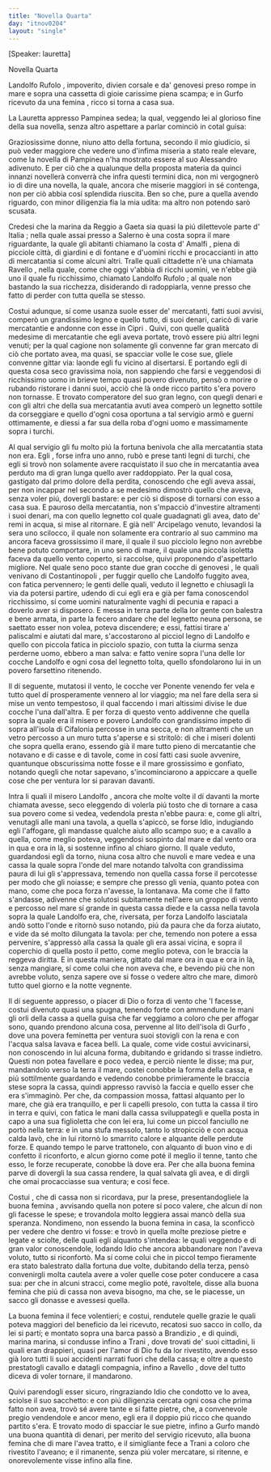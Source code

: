 ```yaml
---
title: "Novella Quarta"
day: "itnov0204"
layout: "single"
---
```

<html>
 <head>
 </head>
 <body>
  <div id="nov0204" type="novella" who="lauretta">
   <p>
    [Speaker: lauretta]
   </p>
   <head>
    Novella Quarta
   </head>
   <argument>
    <p>
     <milestone id="p02040001"/>
     <name persref="landolfo" type="person">
      Landolfo Rufolo
     </name>
     , impoverito, divien corsale e da'
     <name persref="genovesi-0204" type="person">
      genovesi
     </name>
     preso rompe in mare e sopra una cassetta di gioie carissime piena scampa; e in
     <name placeref="corfu" type="place">
      Gurfo
     </name>
     ricevuto da una
     <name persref="donna-0204" type="person">
      femina
     </name>
     , ricco si torna a casa sua.
    </p>
   </argument>
   <div3 type="commentary" who="author">
    <p>
     <milestone id="p02040002"/>
     La
     <name persref="lauretta" type="person">
      Lauretta
     </name>
     appresso
     <name persref="pampinea" type="person">
      Pampinea
     </name>
     sedea; la qual, veggendo lei al glorioso fine della sua novella, senza altro aspettare a parlar cominci&ograve; in cotal guisa:
    </p>
   </div3>
   <div3 type="commentary" who="lauretta">
    <p>
     <milestone id="p02040003"/>
     Graziosissime donne, niuno atto della fortuna, secondo il mio giudicio, si pu&ograve; veder maggiore che vedere uno d'infima miseria a stato reale elevare, come la novella di
     <name persref="pampinea" type="person">
      Pampinea
     </name>
     n'ha mostrato essere al suo
     <name persref="alessandro" type="person">
      Alessandro
     </name>
     adivenuto.
     <milestone id="p02040004"/>
     E per ci&ograve; che a qualunque della proposta materia da quinci innanzi noveller&agrave; converr&agrave; che infra questi termini dica, non mi vergogner&ograve; io di dire una novella, la quale, ancora che miserie maggiori in s&eacute; contenga, non per ci&ograve; abbia cos&iacute; splendida riuscita. Ben so che, pure a quella avendo riguardo, con minor diligenzia fia la mia udita: ma altro non potendo sar&ograve; scusata.
    </p>
   </div3>
   <p>
    <milestone id="p02040005"/>
    Credesi che la marina da
    <name placeref="reggio" type="place">
     Reggio
    </name>
    a
    <name placeref="gaeta" type="place">
     Gaeta
    </name>
    sia quasi la pi&uacute; dilettevole parte d'
    <name placeref="italia" type="place">
     Italia
    </name>
    ; nella quale assai presso a
    <name placeref="salerno" type="place">
     Salerno
    </name>
    &egrave; una costa sopra il mare riguardante, la quale gli abitanti chiamano la costa d'
    <name placeref="amalfi" type="place">
     Amalfi
    </name>
    , piena di picciole citt&agrave;, di giardini e di fontane e d'uomini ricchi e procaccianti in atto di mercatantia s&iacute; come alcuni altri. Tralle quali cittadette n'&egrave; una chiamata
    <name placeref="ravello" type="place">
     Ravello
    </name>
    , nella quale, come che oggi v'abbia di ricchi uomini, ve n'ebbe gi&agrave; uno il quale fu ricchissimo, chiamato
    <name persref="landolfo" type="person">
     Landolfo Rufolo
    </name>
    ; al quale non bastando la sua ricchezza, disiderando di radoppiarla, venne presso che fatto di perder con tutta quella se stesso.
   </p>
   <p>
    <milestone id="p02040006"/>
    Costui adunque, s&iacute; come usanza suole esser de' mercatanti, fatti suoi avvisi, comper&ograve; un grandissimo legno e quello tutto, di suoi denari, caric&ograve; di varie mercatantie e andonne con esse in
    <name placeref="cipro" type="place">
     Cipri
    </name>
    .
    <milestone id="p02040007"/>
    Quivi, con quelle qualit&agrave; medesime di mercatantie che egli aveva portate, trov&ograve; essere pi&uacute; altri legni venuti; per la qual cagione non solamente gli convenne far gran mercato di ci&ograve; che portato avea, ma quasi, se spacciar volle le cose sue, gliele convenne gittar via: laonde egli fu vicino al disertarsi.
    <milestone id="p02040008"/>
    E portando egli di questa cosa seco gravissima noia, non sappiendo che farsi e veggendosi di ricchissimo uomo in brieve tempo quasi povero divenuto, pens&ograve; o morire o rubando ristorare i danni suoi, acci&ograve; che l&agrave; onde ricco partito s'era povero non tornasse.
    <milestone id="p02040009"/>
    E trovato comperatore del suo gran legno, con quegli denari e con gli altri che della sua mercatantia avuti avea comper&ograve; un legnetto sottile da corseggiare e quello d'ogni cosa oportuna a tal servigio arm&ograve; e guern&iacute; ottimamente, e diessi a far sua della roba d'ogni uomo e massimamente sopra i turchi.
   </p>
   <p>
    <milestone id="p02040010"/>
    Al qual servigio gli fu molto pi&uacute; la fortuna benivola che alla mercatantia stata non era.
    <name persref="landolfo" type="person">
     Egli
    </name>
    , forse infra uno anno, rub&ograve; e prese tanti legni di turchi, che egli si trov&ograve; non solamente avere racquistato il suo che in mercatantia avea perduto ma di gran lunga quello aver raddoppiato.
    <milestone id="p02040011"/>
    Per la qual cosa, gastigato dal primo dolore della perdita, conoscendo che egli aveva assai, per non incappar nel secondo a se medesimo dimostr&ograve; quello che aveva, senza voler pi&uacute;, dovergli bastare: e per ci&ograve; si dispose di tornarsi con esso a casa sua.
    <milestone id="p02040012"/>
    E pauroso della mercatantia, non s'mpacci&ograve; d'investire altramenti i suoi denari, ma con quello legnetto col quale guadagnati gli avea, dato de' remi in acqua, si mise al ritornare.
    <milestone id="p02040013"/>
    E gi&agrave; nell'
    <name placeref="maregeo" type="place">
     Arcipelago
    </name>
    venuto, levandosi la sera uno scilocco, il quale non solamente era contrario al suo cammino ma ancora faceva grossissimo il mare, il quale il suo picciolo legno non avrebbe bene potuto comportare, in uno seno di mare, il quale una piccola isoletta faceva da quello vento coperto, si raccolse, quivi proponendo d'aspettarlo migliore.
    <milestone id="p02040014"/>
    Nel quale seno poco stante due gran cocche di
    <name persref="genovesi-0204" type="person">
     genovesi
    </name>
    , le quali venivano di
    <name placeref="costantinopoli" type="place">
     Costantinopoli
    </name>
    , per fuggir quello che
    <name persref="landolfo" type="person">
     Landolfo
    </name>
    fuggito avea, con fatica pervennero; le genti delle quali, veduto il legnetto e chiusagli la via da potersi partire, udendo di cui egli era e gi&agrave; per fama conoscendol ricchissimo, s&iacute; come uomini naturalmente vaghi di pecunia e rapaci a doverlo aver si disposero.
    <milestone id="p02040015"/>
    E messa in terra parte della lor gente con balestra e bene armata, in parte la fecero andare che del legnetto neuna persona, se saettato esser non volea, poteva discendere; e essi, fattisi tirare a' paliscalmi e aiutati dal mare, s'accostarono al picciol legno di
    <name persref="landolfo" type="person">
     Landolfo
    </name>
    e quello con piccola fatica in picciolo spazio, con tutta la ciurma senza perderne uomo, ebbero a man salva: e fatto venire sopra l'una delle lor cocche
    <name persref="landolfo" type="person">
     Landolfo
    </name>
    e ogni cosa del legnetto tolta, quello sfondolarono lui in un povero farsettino ritenendo.
   </p>
   <p>
    <milestone id="p02040016"/>
    Il d&iacute; seguente, mutatosi il vento, le cocche ver Ponente venendo fer vela e tutto quel d&iacute; prosperamente vennero al lor viaggio; ma nel fare della sera si mise un vento tempestoso, il qual faccendo i mari altissimi divise le due cocche l'una dall'altra.
    <milestone id="p02040017"/>
    E per forza di questo vento addivenne che quella sopra la quale era il misero e povero
    <name persref="landolfo" type="person">
     Landolfo
    </name>
    con grandissimo impeto di sopra all'isola di
    <name placeref="cefalonia" type="place">
     Cifalonia
    </name>
    percosse in una secca, e non altramenti che un vetro percosso a un muro tutta s'aperse e si stritol&ograve;: di che i miseri dolenti che sopra quella erano, essendo gi&agrave; il mare tutto pieno di mercatantie che notavano e di casse e di tavole, come in cos&iacute; fatti casi suole avvenire, quantunque obscurissima notte fosse e il mare grossissimo e gonfiato, notando quegli che notar sapevano, s'incominciarono a appiccare a quelle cose che per ventura lor si paravan davanti.
   </p>
   <p>
    <milestone id="p02040018"/>
    Intra li quali il misero
    <name persref="landolfo" type="person">
     Landolfo
    </name>
    , ancora che molte volte il d&iacute; davanti la morte chiamata avesse, seco eleggendo di volerla pi&uacute; tosto che di tornare a casa sua povero come si vedea, vedendola presta n'ebbe paura: e, come gli altri, venutagli alle mani una tavola, a quella s'apicc&ograve;, se forse Idio, indugiando egli l'affogare, gli mandasse qualche aiuto allo scampo suo; e a cavallo a quella, come meglio poteva, veggendosi sospinto dal mare e dal vento ora in qua e ora in l&agrave;, si sostenne infino al chiaro giorno.
    <milestone id="p02040019"/>
    Il quale veduto, guardandosi egli da torno, niuna cosa altro che nuvoli e mare vedea e una cassa la quale sopra l'onde del mare notando talvolta con grandissima paura di lui gli s'appressava, temendo non quella cassa forse il percotesse per modo che gli noiasse; e sempre che presso gli venia, quanto potea con mano, come che poca forza n'avesse, la lontanava.
    <milestone id="p02040020"/>
    Ma come che il fatto s'andasse, adivenne che solutosi subitamente nell'aere un groppo di vento e percosso nel mare s&iacute; grande in questa cassa diede e la cassa nella tavola sopra la quale
    <name persref="landolfo" type="person">
     Landolfo
    </name>
    era, che, riversata, per forza
    <name persref="landolfo" type="person">
     Landolfo
    </name>
    lasciatala and&ograve; sotto l'onde e ritorn&ograve; suso notando, pi&uacute; da paura che da forza aiutato, e vide da s&eacute; molto dilungata la tavola: per che, temendo non potere a essa pervenire, s'appress&ograve; alla cassa la quale gli era assai vicina, e sopra il coperchio di quella posto il petto, come meglio poteva, con le braccia la reggeva diritta.
    <milestone id="p02040021"/>
    E in questa maniera, gittato dal mare ora in qua e ora in l&agrave;, senza mangiare, s&iacute; come colui che non aveva che, e bevendo pi&uacute; che non avrebbe voluto, senza sapere ove si fosse o vedere altro che mare, dimor&ograve; tutto quel giorno e la notte vegnente.
   </p>
   <p>
    <milestone id="p02040022"/>
    Il d&iacute; seguente appresso, o piacer di Dio o forza di vento che 'l facesse,
    <name persref="landolfo" type="person">
     costui
    </name>
    divenuto quasi una spugna, tenendo forte con ammendune le mani gli orli della cassa a quella guisa che far veggiamo a coloro che per affogar sono, quando prendono alcuna cosa, pervenne al lito dell'isola di
    <name placeref="corfu" type="place">
     Gurfo
    </name>
    , dove una povera
    <name persref="donna-0204" type="person">
     feminetta
    </name>
    per ventura suoi stovigli con la rena e con l'acqua salsa lavava e facea belli. La quale, come vide costui avvicinarsi, non conoscendo in lui alcuna forma, dubitando e gridando si trasse indietro.
    <milestone id="p02040023"/>
    Questi non potea favellare e poco vedea, e perci&ograve; niente le disse; ma pur, mandandolo verso la terra il mare, costei conobbe la forma della cassa, e pi&uacute; sottilmente guardando e vedendo conobbe primieramente le braccia stese sopra la cassa, quindi appresso ravvis&ograve; la faccia e quello esser che era s'immagin&ograve;.
    <milestone id="p02040024"/>
    Per che, da compassion mossa, fattasi alquanto per lo mare, che gi&agrave; era tranquillo, e per li capelli presolo, con tutta la cassa il tiro in terra e quivi, con fatica le mani dalla cassa sviluppategli e quella posta in capo a una sua figlioletta che con lei era, lui come un piccol fanciullo ne port&ograve; nella terra: e in una stufa messolo, tanto lo stropicci&ograve; e con acqua calda lav&ograve;, che in lui ritorn&ograve; lo smarrito calore e alquante delle perdute forze. E quando tempo le parve trattonelo, con alquanto di buon vino e di confetto il riconforto, e alcun giorno come pot&eacute; il meglio il tenne, tanto che esso, le forze recuperate, conobbe l&agrave; dove era.
    <milestone id="p02040025"/>
    Per che alla buona femina parve di dovergli la sua cassa rendere, la qual salvata gli avea, e di dirgli che omai procacciasse sua ventura; e cos&iacute; fece.
   </p>
   <p>
    <milestone id="p02040026"/>
    <name persref="landolfo" type="person">
     Costui
    </name>
    , che di cassa non si ricordava, pur la prese, presentandogliele la buona
    <name persref="donna-0204" type="person">
     femina
    </name>
    , avvisando quella non potere s&iacute; poco valere, che alcun d&iacute; non gli facesse le spese; e trovandola molto leggiera assai manc&ograve; della sua speranza. Nondimeno, non essendo la buona femina in casa, la sconficc&ograve; per vedere che dentro vi fosse: e trov&ograve; in quella molte preziose pietre e legate e sciolte, delle quali egli alquanto s'intendea: le quali veggendo e di gran valor conoscendole, lodando Idio che ancora abbandonare non l'aveva voluto, tutto si riconfort&ograve;.
    <milestone id="p02040027"/>
    Ma s&iacute; come colui che in piccol tempo fieramente era stato balestrato dalla fortuna due volte, dubitando della terza, pens&ograve; convenirgli molta cautela avere a voler quelle cose poter conducere a casa sua: per che in alcuni stracci, come meglio pot&eacute;, ravoltele, disse alla buona femina che pi&uacute; di cassa non aveva bisogno, ma che, se le piacesse, un sacco gli donasse e avessesi quella.
   </p>
   <p>
    <milestone id="p02040028"/>
    La buona
    <name persref="donna-0204" type="person">
     femina
    </name>
    il fece volentieri; e costui, rendutele quelle grazie le quali poteva maggiori del beneficio da lei ricevuto, recatosi suo sacco in collo, da lei si part&iacute;; e montato sopra una barca pass&ograve; a
    <name placeref="brindisi" type="place">
     Brandizio
    </name>
    , e di quindi, marina marina, si condusse infino a
    <name placeref="trani" type="place">
     Trani
    </name>
    , dove trovati de' suoi cittadini, li quali eran drappieri, quasi per l'amor di Dio fu da lor rivestito, avendo esso gi&agrave; loro tutti li suoi accidenti narrati fuori che della cassa; e oltre a questo prestatogli cavallo e datagli compagnia, infino a
    <name placeref="ravello" type="place">
     Ravello
    </name>
    , dove del tutto diceva di voler tornare, il mandarono.
   </p>
   <p>
    <milestone id="p02040029"/>
    Quivi parendogli esser sicuro, ringraziando Idio che condotto ve lo avea, sciolse il suo sacchetto: e con pi&uacute; diligenzia cercata ogni cosa che prima fatto non avea, trov&ograve; s&eacute; avere tante e s&iacute; fatte pietre, che, a convenevole pregio vendendole e ancor meno, egli era il doppio pi&uacute; ricco che quando partito s'era.
    <milestone id="p02040030"/>
    E trovato modo di spacciar le sue pietre, infino a
    <name placeref="corfu" type="place">
     Gurfo
    </name>
    mand&ograve; una buona quantit&agrave; di denari, per merito del servigio ricevuto, alla buona
    <name persref="donna-0204" type="person">
     femina
    </name>
    che di mare l'avea tratto, e il simigliante fece a
    <name placeref="trani" type="place">
     Trani
    </name>
    a coloro che rivestito l'aveano; e il rimanente, senza pi&uacute; voler mercatare, si ritenne, e onorevolemente visse infino alla fine.
   </p>
  </div>
 </body>
</html>
